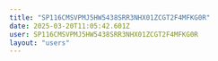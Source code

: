 ```yaml
---
title: "SP116CMSVPMJ5HW5438SRR3NHX01ZCGT2F4MFKG0R"
date: 2025-03-20T11:05:42.601Z
user: SP116CMSVPMJ5HW5438SRR3NHX01ZCGT2F4MFKG0R
layout: "users"
---
```

    